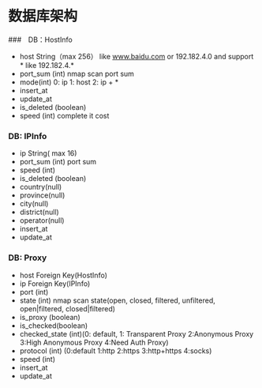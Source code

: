 # 数据库架构

###　DB：HostInfo

- host String（max 256） like www.baidu.com or 192.182.4.0 and support * like 192.182.4.*
- port_sum (int)  nmap scan port sum  
- mode(int) 0: ip  1: host  2: ip + *
- insert_at
- update_at
- is_deleted (boolean)
- speed (int) complete it cost

### DB: IPInfo

- ip String( max 16)
- port_sum (int)  port sum
- speed (int) 
- is_deleted (boolean)
- country(null)
- province(null)
- city(null)
- district(null)
- operator(null)
- insert_at
- update_at

 
### DB: Proxy

- host Foreign Key(HostInfo)
- ip Foreign Key(IPInfo)
- port (int)
- state (int) nmap scan state(open, closed, filtered, unfiltered, open|filtered, closed|filtered) 
- is_proxy (boolean)
- is_checked(boolean)
- checked_state (int)(0: default, 1: Transparent Proxy 2:Anonymous Proxy 3:High Anonymous Proxy 4:Need Auth Proxy) 
- protocol (int) (0:default 1:http 2:https 3:http+https 4:socks)
- speed (int)
- insert_at
- update_at

